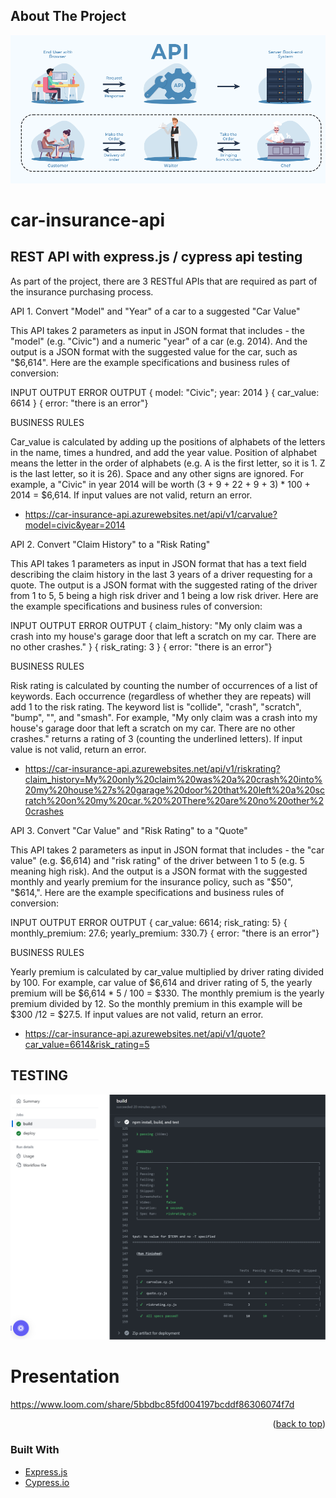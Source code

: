 <!-- ABOUT THE PROJECT -->

<a id="anchor-name"></a>

## About The Project

[![Product Name Screen Shot][product-screenshot]](https://github.com/jericrealubit/missionready-m1a)

# car-insurance-api

## REST API with express.js / cypress api testing

As part of the project, there are 3 RESTful APIs that are required as part of the insurance purchasing process.

API 1. Convert "Model" and "Year" of a car to a suggested "Car Value"

This API takes 2 parameters as input in JSON format that includes - the "model" (e.g. "Civic") and a numeric "year" of a car (e.g. 2014). And the output is a JSON format with the suggested value for the car, such as "$6,614". Here are the example specifications and business rules of conversion:

INPUT OUTPUT ERROR OUTPUT
{ model: "Civic"; year: 2014 } { car_value: 6614 } { error: "there is an error"}

BUSINESS RULES

Car_value is calculated by adding up the positions of alphabets of the letters in the name, times a hundred, and add the year value. Position of alphabet means the letter in the order of alphabets (e.g. A is the first letter, so it is 1. Z is the last letter, so it is 26). Space and any other signs are ignored. For example, a "Civic" in year 2014 will be worth (3 + 9 + 22 + 9 + 3) \* 100 + 2014 = $6,614. If input values are not valid, return an error.

- https://car-insurance-api.azurewebsites.net/api/v1/carvalue?model=civic&year=2014

API 2. Convert "Claim History" to a "Risk Rating"

This API takes 1 parameters as input in JSON format that has a text field describing the claim history in the last 3 years of a driver requesting for a quote. The output is a JSON format with the suggested rating of the driver from 1 to 5, 5 being a high risk driver and 1 being a low risk driver. Here are the example specifications and business rules of conversion:

INPUT OUTPUT ERROR OUTPUT
{ claim_history: "My only claim was a crash into my house's garage door that left a scratch on my car. There are no other crashes." } { risk_rating: 3 } { error: "there is an error"}

BUSINESS RULES

Risk rating is calculated by counting the number of occurrences of a list of keywords. Each occurrence (regardless of whether they are repeats) will add 1 to the risk rating. The keyword list is "collide", "crash", "scratch", "bump", "", and "smash". For example, "My only claim was a crash into my house's garage door that left a scratch on my car. There are no other crashes." returns a rating of 3 (counting the underlined letters). If input value is not valid, return an error.

- https://car-insurance-api.azurewebsites.net/api/v1/riskrating?claim_history=My%20only%20claim%20was%20a%20crash%20into%20my%20house%27s%20garage%20door%20that%20left%20a%20scratch%20on%20my%20car.%20%20There%20are%20no%20other%20crashes

API 3. Convert "Car Value" and "Risk Rating" to a "Quote"

This API takes 2 parameters as input in JSON format that includes - the "car value" (e.g. $6,614) and "risk rating" of the driver between 1 to 5 (e.g. 5 meaning high risk). And the output is a JSON format with the suggested monthly and yearly premium for the insurance policy, such as "$50", "$614,". Here are the example specifications and business rules of conversion:

INPUT OUTPUT ERROR OUTPUT
{ car_value: 6614; risk_rating: 5} { monthly_premium: 27.6; yearly_premium: 330.7} { error: "there is an error"}

BUSINESS RULES

Yearly premium is calculated by car_value multiplied by driver rating divided by 100. For example, car value of $6,614 and driver rating of 5, the yearly premium will be $6,614 \* 5 / 100 = $330. The monthly premium is the yearly premium divided by 12. So the monthly premium in this example will be $300 /12 = $27.5. If input values are not valid, return an error.

- https://car-insurance-api.azurewebsites.net/api/v1/quote?car_value=6614&risk_rating=5

## TESTING

[![Testing Screen Shot][testing-screenshot]](https://github.com/jericrealubit/missionready-m1a/actions/runs/7294312989/job/19878931874)

# Presentation

https://www.loom.com/share/5bbdbc85fd004197bcddf86306074f7d

<p align="right">(<a href="#readme-top">back to top</a>)</p>

### Built With

- [Express.js][Express.js URL]
- [Cypress.io][Cypress.io URL]

[product-screenshot]: public/images/screenshot.png
[Express.js]: https://img.shields.io/badge/Express-.js-blue
[Express.js URL]: https://expressjs.com/
[Cypress.io]: https://img.shields.io/badge/Cypress-.io-green
[Cypress.io URL]: https://www.cypress.io/
[testing-screenshot]: public/images/testing.png
